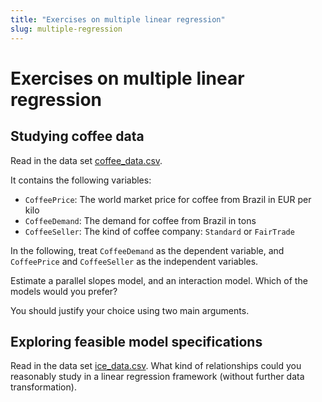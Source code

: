 ```yaml
---
title: "Exercises on multiple linear regression"
slug: multiple-regression
---
```


# Exercises on multiple linear regression

## Studying coffee data

Read in the data set [coffee_data.csv](coffee_data.csv). 

It contains the following variables:

* `CoffeePrice`: The world market price for coffee from Brazil in EUR per kilo 
* `CoffeeDemand`: The demand for coffee from Brazil in tons
* `CoffeeSeller`: The kind of coffee company: `Standard` or `FairTrade`

In the following, treat `CoffeeDemand` as the dependent variable, 
and `CoffeePrice` and `CoffeeSeller` as the independent variables.

Estimate a parallel slopes model, and an interaction model.
Which of the models would you prefer? 

You should justify your choice using two main arguments.

## Exploring feasible model specifications

Read in the data set [ice_data.csv](ice_data.csv).
What kind of relationships could you reasonably study in a linear regression
framework (without further data transformation).

